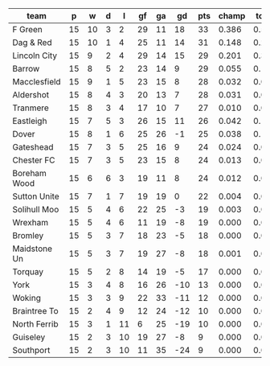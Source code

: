 |     team     | p  | w  | d | l  | gf | ga | gd  | pts | champ | top2  | top3  | top4  |  5-7  | bot4  | bot3  | bot2  |
|--------------|----|----|---|----|----|----|-----|-----|-------|-------|-------|-------|-------|-------|-------|-------|
| F Green      | 15 | 10 | 3 |  2 | 29 | 11 |  18 |  33 | 0.386 | 0.583 | 0.707 | 0.795 | 0.137 | 0.000 | 0.000 | 0.000|
| Dag & Red    | 15 | 10 | 1 |  4 | 25 | 11 |  14 |  31 | 0.148 | 0.299 | 0.439 | 0.552 | 0.231 | 0.001 | 0.000 | 0.000|
| Lincoln City | 15 |  9 | 2 |  4 | 29 | 14 |  15 |  29 | 0.201 | 0.382 | 0.529 | 0.636 | 0.201 | 0.000 | 0.000 | 0.000|
| Barrow       | 15 |  8 | 5 |  2 | 23 | 14 |   9 |  29 | 0.055 | 0.140 | 0.232 | 0.332 | 0.263 | 0.001 | 0.001 | 0.000|
| Macclesfield | 15 |  9 | 1 |  5 | 23 | 15 |   8 |  28 | 0.032 | 0.090 | 0.158 | 0.234 | 0.244 | 0.002 | 0.000 | 0.000|
| Aldershot    | 15 |  8 | 4 |  3 | 20 | 13 |   7 |  28 | 0.031 | 0.085 | 0.152 | 0.225 | 0.243 | 0.004 | 0.002 | 0.000|
| Tranmere     | 15 |  8 | 3 |  4 | 17 | 10 |   7 |  27 | 0.010 | 0.034 | 0.069 | 0.111 | 0.180 | 0.010 | 0.004 | 0.002|
| Eastleigh    | 15 |  7 | 5 |  3 | 26 | 15 |  11 |  26 | 0.042 | 0.106 | 0.182 | 0.262 | 0.257 | 0.003 | 0.001 | 0.000|
| Dover        | 15 |  8 | 1 |  6 | 25 | 26 |  -1 |  25 | 0.038 | 0.104 | 0.178 | 0.268 | 0.250 | 0.002 | 0.001 | 0.000|
| Gateshead    | 15 |  7 | 3 |  5 | 25 | 16 |   9 |  24 | 0.024 | 0.068 | 0.127 | 0.193 | 0.230 | 0.006 | 0.003 | 0.001|
| Chester FC   | 15 |  7 | 3 |  5 | 23 | 15 |   8 |  24 | 0.013 | 0.040 | 0.078 | 0.129 | 0.192 | 0.008 | 0.003 | 0.001|
| Boreham Wood | 15 |  6 | 6 |  3 | 19 | 11 |   8 |  24 | 0.012 | 0.037 | 0.075 | 0.121 | 0.183 | 0.012 | 0.005 | 0.002|
| Sutton Unite | 15 |  7 | 1 |  7 | 19 | 19 |   0 |  22 | 0.004 | 0.014 | 0.030 | 0.054 | 0.120 | 0.028 | 0.013 | 0.006|
| Solihull Moo | 15 |  5 | 4 |  6 | 22 | 25 |  -3 |  19 | 0.003 | 0.009 | 0.021 | 0.038 | 0.099 | 0.045 | 0.021 | 0.008|
| Wrexham      | 15 |  5 | 4 |  6 | 11 | 19 |  -8 |  19 | 0.000 | 0.001 | 0.002 | 0.004 | 0.020 | 0.188 | 0.107 | 0.052|
| Bromley      | 15 |  5 | 3 |  7 | 18 | 23 |  -5 |  18 | 0.000 | 0.003 | 0.007 | 0.015 | 0.048 | 0.092 | 0.047 | 0.021|
| Maidstone Un | 15 |  5 | 3 |  7 | 19 | 27 |  -8 |  18 | 0.001 | 0.004 | 0.009 | 0.016 | 0.049 | 0.100 | 0.054 | 0.024|
| Torquay      | 15 |  5 | 2 |  8 | 14 | 19 |  -5 |  17 | 0.000 | 0.001 | 0.003 | 0.006 | 0.022 | 0.169 | 0.102 | 0.047|
| York         | 15 |  3 | 4 |  8 | 16 | 26 | -10 |  13 | 0.000 | 0.000 | 0.001 | 0.002 | 0.008 | 0.352 | 0.232 | 0.129|
| Woking       | 15 |  3 | 3 |  9 | 22 | 33 | -11 |  12 | 0.000 | 0.001 | 0.003 | 0.005 | 0.020 | 0.195 | 0.118 | 0.062|
| Braintree To | 15 |  2 | 4 |  9 | 12 | 24 | -12 |  10 | 0.000 | 0.000 | 0.000 | 0.000 | 0.001 | 0.649 | 0.516 | 0.349|
| North Ferrib | 15 |  3 | 1 | 11 |  6 | 25 | -19 |  10 | 0.000 | 0.000 | 0.000 | 0.000 | 0.000 | 0.827 | 0.724 | 0.571|
| Guiseley     | 15 |  2 | 3 | 10 | 19 | 27 |  -8 |   9 | 0.000 | 0.000 | 0.000 | 0.000 | 0.002 | 0.595 | 0.459 | 0.299|
| Southport    | 15 |  2 | 3 | 10 | 11 | 35 | -24 |   9 | 0.000 | 0.000 | 0.000 | 0.000 | 0.000 | 0.711 | 0.590 | 0.425|
